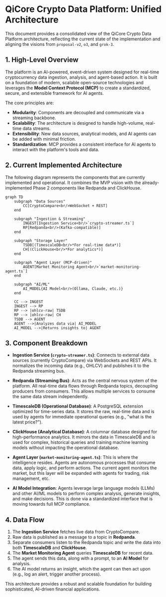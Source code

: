 # QiCore Crypto Data Platform: Unified Architecture

This document provides a consolidated view of the QiCore Crypto Data Platform architecture, reflecting the current state of the implementation and aligning the visions from `proposal-v2`, `o3`, and `grok-3`.

## 1. High-Level Overview

The platform is an AI-powered, event-driven system designed for real-time cryptocurrency data ingestion, analysis, and agent-based action. It is built on a foundation of modern, scalable open-source technologies and leverages the **Model Context Protocol (MCP)** to create a standardized, secure, and extensible framework for AI agents.

The core principles are:
- **Modularity**: Components are decoupled and communicate via a streaming backbone.
- **Scalability**: The architecture is designed to handle high-volume, real-time data streams.
- **Extensibility**: New data sources, analytical models, and AI agents can be added with minimal friction.
- **Standardization**: MCP provides a consistent interface for AI agents to interact with the platform's tools and data.

## 2. Current Implemented Architecture

The following diagram represents the components that are currently implemented and operational. It combines the MVP vision with the already-implemented Phase 2 components like Redpanda and ClickHouse.

```mermaid
graph TD
    subgraph "Data Sources"
        CC[CryptoCompare<br/>WebSocket + REST]
    end

    subgraph "Ingestion & Streaming"
        INGEST[Ingestion Service<br/>`crypto-streamer.ts`]
        RP[Redpanda<br/>(Kafka-compatible)]
    end

    subgraph "Storage Layer"
        TSDB[(TimescaleDB<br/>*For real-time data*)]
        CH[(ClickHouse<br/>*For analytics*)]
    end

    subgraph "Agent Layer (MCP-driven)"
        AGENT[Market Monitoring Agent<br/>`market-monitoring-agent.ts`]
    end

    subgraph "AI/ML"
        AI_MODEL{AI Model<br/>(Ollama, Claude, etc.)}
    end

    CC --> INGEST
    INGEST --> RP
    RP --> |ohlcv-raw| TSDB
    RP --> |ohlcv-raw| CH
    TSDB --> AGENT
    AGENT -->|Analyzes data via| AI_MODEL
    AI_MODEL -->|Returns insights to| AGENT
```

## 3. Component Breakdown

-   **Ingestion Service (`crypto-streamer.ts`)**: Connects to external data sources (currently CryptoCompare) via WebSockets and REST APIs. It normalizes the incoming data (e.g., OHLCV) and publishes it to the Redpanda streaming bus.

-   **Redpanda (Streaming Bus)**: Acts as the central nervous system of the platform. All real-time data flows through Redpanda topics, decoupling producers from consumers. This allows multiple services to consume the same data stream independently.

-   **TimescaleDB (Operational Database)**: A PostgreSQL extension optimized for time-series data. It stores the raw, real-time data and is used by agents for immediate operational queries (e.g., "what is the latest price?").

-   **ClickHouse (Analytical Database)**: A columnar database designed for high-performance analytics. It mirrors the data in TimescaleDB and is used for complex, historical queries and training machine learning models without impacting the operational database.

-   **Agent Layer (`market-monitoring-agent.ts`)**: This is where the intelligence resides. Agents are autonomous processes that consume data, apply logic, and perform actions. The current agent monitors the market, but this layer will be expanded with agents for trading, risk management, etc.

-   **AI Model Integration**: Agents leverage large language models (LLMs) and other AI/ML models to perform complex analysis, generate insights, and make decisions. This is done via a standardized interface that is moving towards full MCP compliance.

## 4. Data Flow

1.  The **Ingestion Service** fetches live data from CryptoCompare.
2.  Raw data is published as a message to a topic in **Redpanda**.
3.  Separate consumers listen to the Redpanda topic and write the data into both **TimescaleDB** and **ClickHouse**.
4.  The **Market Monitoring Agent** queries **TimescaleDB** for recent data.
5.  The agent sends this data, along with a prompt, to an **AI Model** for analysis.
6.  The AI model returns an insight, which the agent can then act upon (e.g., log an alert, trigger another process).

This architecture provides a robust and scalable foundation for building sophisticated, AI-driven financial applications.

